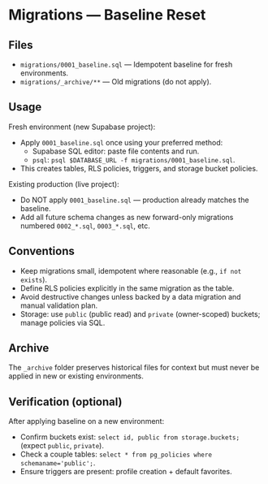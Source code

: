 Migrations — Baseline Reset
===========================

Files
-----
- `migrations/0001_baseline.sql` — Idempotent baseline for fresh environments.
- `migrations/_archive/**` — Old migrations (do not apply).

Usage
-----
Fresh environment (new Supabase project):
- Apply `0001_baseline.sql` once using your preferred method:
  - Supabase SQL editor: paste file contents and run.
  - `psql`: `psql $DATABASE_URL -f migrations/0001_baseline.sql`.
- This creates tables, RLS policies, triggers, and storage bucket policies.

Existing production (live project):
- Do NOT apply `0001_baseline.sql` — production already matches the baseline.
- Add all future schema changes as new forward-only migrations numbered `0002_*.sql`, `0003_*.sql`, etc.

Conventions
-----------
- Keep migrations small, idempotent where reasonable (e.g., `if not exists`).
- Define RLS policies explicitly in the same migration as the table.
- Avoid destructive changes unless backed by a data migration and manual validation plan.
- Storage: use `public` (public read) and `private` (owner-scoped) buckets; manage policies via SQL.

Archive
-------
The `_archive` folder preserves historical files for context but must never be applied in new or existing environments.

Verification (optional)
-----------------------
After applying baseline on a new environment:
- Confirm buckets exist: `select id, public from storage.buckets;` (expect `public`, `private`).
- Check a couple tables: `select * from pg_policies where schemaname='public';`.
- Ensure triggers are present: profile creation + default favorites.

